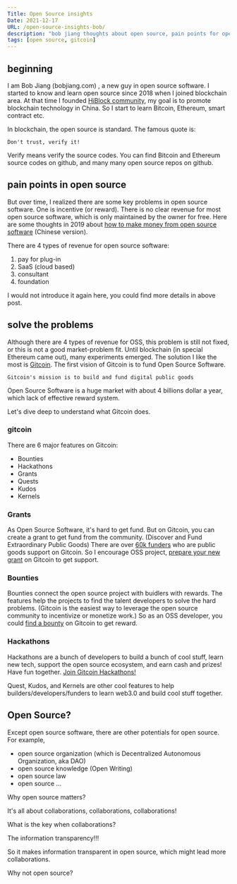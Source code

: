 ```yaml
---
Title: Open Source insights
Date: 2021-12-17
URL: /open-source-insights-bob/
description: "bob jiang thoughts about open source, pain points for open source and maybe a good solution"
tags: [open source, gitcoin]
---
```


## beginning
I am Bob Jiang (bobjiang.com) , a new guy in open source software. I started to know and learn open source since 2018 when I joined blockchain area. At that time I founded [HiBlock community](https://hiblock.one/), my goal is to promote blockchain technology in China. So I start to learn Bitcoin, Ethereum, smart contract etc.

In blockchain, the open source is standard. The famous quote is:

`Don't trust, verify it!`

Verify means verify the source codes. You can find Bitcoin and Ethereum source codes on github, and many many open source repos on github.

## pain points in open source
But over time, I realized there are some key problems in open source software. One is incentive (or reward). There is no clear revenue for most open source software, which is only maintained by the owner for free. Here are some thoughts in 2019 about [how to make money from open source software](https://www.bobjiang.com/open-source-introduction/) (Chinese version).

There are 4 types of revenue for open source software:

1. pay for plug-in
2. SaaS (cloud based)
3. consultant
4. foundation

I would not introduce it again here, you could find more details in above post. 

## solve the problems
Although there are 4 types of revenue for OSS, this problem is still not fixed, or this is not a good market-problem fit. Until blockchain (in special Ethereum came out), many experiments emerged. The solution I like the most is [Gitcoin](https://gitcoin.co/). The first vision of Gitcoin is to fund Open Source Software. 

`Gitcoin's mission is to build and fund digital public goods`

Open Source Software is a huge market with about 4 billions dollar a year, which lack of effective reward system.

Let's dive deep to understand what Gitcoin does.

### gitcoin
There are 6 major features on Gitcoin:

- Bounties
- Hackathons
- Grants
- Quests
- Kudos
- Kernels

### Grants
As Open Source Software, it's hard to get fund. But on Gitcoin, you can create a grant to get fund from the community. (Discover and Fund  Extraordinary Public Goods) There are over [60k funders](https://gitcoin.co/results) who are public goods support on Gitcoin. So I encourage OSS project, [prepare your new grant](https://gitcoin.co/grants/new) on Gitcoin to get support.

### Bounties
Bounties connect the open source project with buidlers with rewards. The features help the projects to find the talent developers to solve the hard problems. (Gitcoin is the easiest way  to leverage the open source community  to incentivize or monetize work.) So as an OSS developer, you could [find a bounty](https://gitcoin.co/explorer) on Gitcoin to get reward.

### Hackathons
Hackathons are a bunch of developers to build a bunch of cool stuff, learn new tech, support the open source ecosystem, and earn cash and prizes! Have fun together. [Join Gitcoin Hackathons!](https://gitcoin.co/hackathons)

Quest, Kudos, and Kernels are other cool features to help builders/developers/funders to learn web3.0 and build cool stuff together.

## Open Source?
Except open source software, there are other potentials for open source. For example,

- open source organization (which is Decentralized Autonomous Organization, aka DAO)
- open source knowledge (Open Writing)
- open source law
- open source ...

Why open source matters?

It's all about collaborations, collaborations, collaborations!

What is the key when collaborations?

The information transparency!!!

So it makes information transparent in open source, which might lead more collaborations. 

Why not open source?
